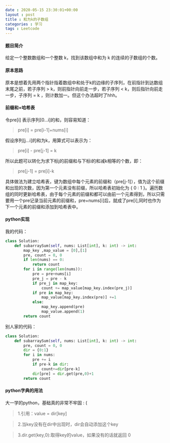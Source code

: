 ```yaml
---
date : 2020-05-15 23:30:01+00:00
layout : post
title : 和为k的子数组
categories : 学习
tags : Leetcode
---
```

#### 题目简介
给定一个整数数组和一个整数 k，找到该数组中和为 k 的连续的子数组的个数。

#### 原本思路
原本是想着先用两个指针指着数组中和处于k的边缘的子序列，在前指针到达数组末尾之前，若子序列 > k，则前指针向前走一步，若子序列 < k，则后指针向前走一步，子序列 = k ，则计数加一。但这个办法超时了hhh。
#### 前缀和+哈希表
令pre[i] 表示序列[0...i]的和，则容易知道：
>pre[i] = pre[i-1]+nums[i]

假设序列[j...i]的和为k，用算式可以表示为：
> pre[i] - pre[j-1] = k

所以此题可以转化为求下标j的前缀和与下标i的和减k相等的个数，即：
>pre[j-1] = pre[i]-k

具体做法为建立哈希表，键为数组中每个元素的前缀和（pre[j-1]），值为这个前缀和出现的次数，因为第一个元素没有前缀，所以哈希表初始化为 { 0 : 1 }。遍历数组的同时更新哈希表，由于每个元素的前缀和都可以由前一个元素得到，所以只需要用一个pre记录当前元素的前缀和，pre+nums[i]后，就成了pre[i],同时也作为下一个元素的前缀和添加到哈希表中。

#### python实现
我的代码：
```python
class Solution:
    def subarraySum(self, nums: List[int], k: int) -> int:
        map_key ,map_value = [0],[1]
        pre, count = 0, 0
        if len(nums) == 0:
            return count
        for i in range(len(nums)):
            pre = pre+nums[i]
            pre_j = pre - k
            if pre_j in map_key:
                count += map_value[map_key.index(pre_j)]
            if pre in map_key:
                map_value[map_key.index(pre)] +=1
            else:
                map_key.append(pre)
                map_value.append(1)
        return count
```

别人家的代码：
```python
class Solution:
    def subarraySum(self, nums: List[int], k: int) -> int:
        pre, count = 0, 0
        dir = {0:1}
        for i in nums:
            pre += i
            if pre-k in dir:
                count+=dir[pre-k]
            dir[pre] = dir.get(pre,0)+1
        return count
```

#### python字典的用法
大一学的python，基础真的非常不牢固 : (
>1.引用：value = dir[key]

>2.当key没有在dir中出现时，dir会自动添加这个key

>3.dir.get(key,0):取得key的value，如果没有的话就返回 0

